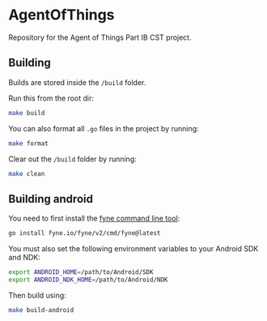 # AgentOfThings

Repository for the Agent of Things Part IB CST project.

## Building

Builds are stored inside the `/build` folder.

Run this from the root dir:

```sh
make build
```

You can also format all `.go` files in the project by running:

```sh
make format
```

Clear out the `/build` folder by running:

```sh
make clean
```

## Building android

You need to first install the [fyne command line tool](https://docs.fyne.io/started/packaging):

```sh
go install fyne.io/fyne/v2/cmd/fyne@latest
```

You must also set the following environment variables to your Android SDK and NDK:

```sh
export ANDROID_HOME=/path/to/Android/SDK
export ANDROID_NDK_HOME=/path/to/Android/NDK
```

Then build using:

```sh
make build-android
```
